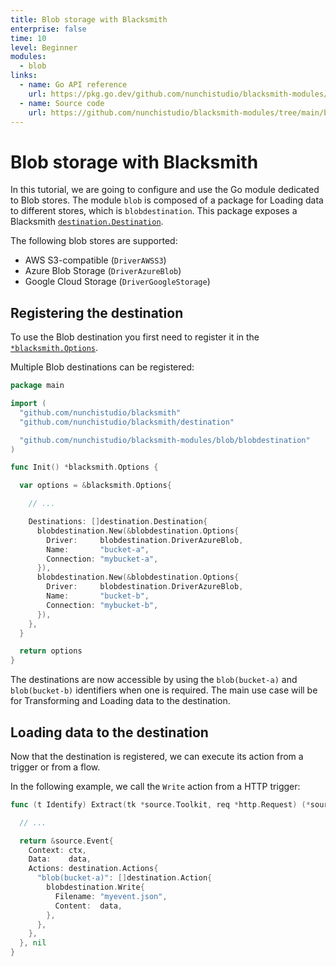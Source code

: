```yaml
---
title: Blob storage with Blacksmith
enterprise: false
time: 10
level: Beginner
modules:
  - blob
links:
  - name: Go API reference
    url: https://pkg.go.dev/github.com/nunchistudio/blacksmith-modules/blob
  - name: Source code
    url: https://github.com/nunchistudio/blacksmith-modules/tree/main/blob
---
```


# Blob storage with Blacksmith

In this tutorial, we are going to configure and use the Go module dedicated to
Blob stores. The module `blob` is composed of a package for Loading data to
different stores, which is `blobdestination`. This package exposes a Blacksmith
[`destination.Destination`](https://pkg.go.dev/github.com/nunchistudio/blacksmith/destination?tab=doc#Destination).

The following blob stores are supported:
- AWS S3-compatible (`DriverAWSS3`)
- Azure Blob Storage (`DriverAzureBlob`)
- Google Cloud Storage (`DriverGoogleStorage`)

## Registering the destination

To use the Blob destination you first need to register it in the 
[`*blacksmith.Options`](https://pkg.go.dev/github.com/nunchistudio/blacksmith?tab=doc#Options).

Multiple Blob destinations can be registered:
```go
package main

import (
  "github.com/nunchistudio/blacksmith"
  "github.com/nunchistudio/blacksmith/destination"

  "github.com/nunchistudio/blacksmith-modules/blob/blobdestination"
)

func Init() *blacksmith.Options {

  var options = &blacksmith.Options{

    // ...

    Destinations: []destination.Destination{
      blobdestination.New(&blobdestination.Options{
        Driver:     blobdestination.DriverAzureBlob,
        Name:       "bucket-a",
        Connection: "mybucket-a",
      }),
      blobdestination.New(&blobdestination.Options{
        Driver:     blobdestination.DriverAzureBlob,
        Name:       "bucket-b",
        Connection: "mybucket-b",
      }),
    },
  }

  return options
}

```

The destinations are now accessible by using the `blob(bucket-a)` and `blob(bucket-b)`
identifiers when one is required. The main use case will be for Transforming and
Loading data to the destination.

## Loading data to the destination

Now that the destination is registered, we can execute its action from a trigger
or from a flow.

In the following example, we call the `Write` action from a HTTP trigger:
```go
func (t Identify) Extract(tk *source.Toolkit, req *http.Request) (*source.Event, error) {

  // ...

  return &source.Event{
    Context: ctx,
    Data:    data,
    Actions: destination.Actions{
      "blob(bucket-a)": []destination.Action{
        blobdestination.Write{
          Filename: "myevent.json",
          Content:  data,
        },
      },
    },
  }, nil
}

```
